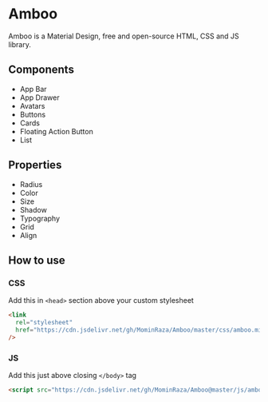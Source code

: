 # Amboo

Amboo is a Material Design, free and open-source HTML, CSS and JS library.

## Components

- App Bar
- App Drawer
- Avatars
- Buttons
- Cards
- Floating Action Button
- List

## Properties

- Radius
- Color
- Size
- Shadow
- Typography
- Grid
- Align

## How to use

### CSS

Add this in `<head>` section above your custom stylesheet

```html
<link
  rel="stylesheet"
  href="https://cdn.jsdelivr.net/gh/MominRaza/Amboo/master/css/amboo.min.css"
/>
```

### JS

Add this just above closing `</body>` tag

```html
<script src="https://cdn.jsdelivr.net/gh/MominRaza/Amboo@master/js/amboo.min.js"></script>
```
